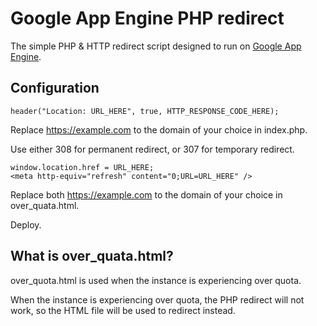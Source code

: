 # Google App Engine PHP redirect
The simple PHP & HTTP redirect script designed to run on [Google App Engine](https://cloud.google.com/appengine).

## Configuration
```
header("Location: URL_HERE", true, HTTP_RESPONSE_CODE_HERE);
```
Replace https://example.com to the domain of your choice in index.php.

Use either 308 for permanent redirect, or 307 for temporary redirect.
```
window.location.href = URL_HERE;
<meta http-equiv="refresh" content="0;URL=URL_HERE" />
```
Replace both https://example.com to the domain of your choice in over_quata.html.

Deploy.

## What is over_quata.html?
over_quota.html is used when the instance is experiencing over quota.

When the instance is experiencing over quota, the PHP redirect will not work, so the HTML file will be used to redirect instead.